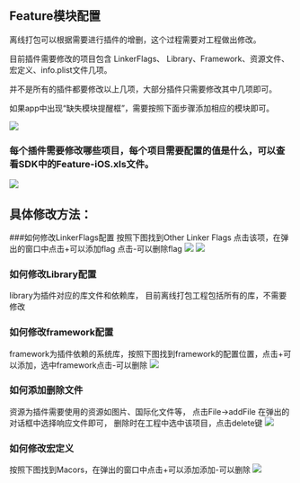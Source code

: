 ## Feature模块配置
离线打包可以根据需要进行插件的增删，这个过程需要对工程做出修改。

目前插件需要修改的项目包含 LinkerFlags、 Library、Framework、资源文件、宏定义、info.plist文件几项。

并不是所有的插件都要修改以上几项，大部分插件只需要修改其中几项即可。

如果app中出现“缺失模块提醒框”，需要按照下面步骤添加相应的模块即可。

![](https://img.cdn.aliyun.dcloud.net.cn/nativedocs/5SDKiOS/common/50289.png)

### 每个插件需要修改哪些项目，每个项目需要配置的值是什么，可以查看SDK中的Feature-iOS.xls文件。
![](https://img.cdn.aliyun.dcloud.net.cn/nativedocs/5SDKiOS/common/50292.png)

## 具体修改方法：
###如何修改LinkerFlags配置
   按照下图找到Other Linker Flags 点击该项，在弹出的窗口中点击+可以添加flag 点击-可以删除flag
   ![](https://img.cdn.aliyun.dcloud.net.cn/nativedocs/5SDKiOS/common/1154.png)
   ![](https://img.cdn.aliyun.dcloud.net.cn/nativedocs/5SDKiOS/common/1218.png)

### 如何修改Library配置
   library为插件对应的库文件和依赖库， 目前离线打包工程包括所有的库，不需要修改

### 如何修改framework配置
 framework为插件依赖的系统库，按照下图找到framework的配置位置，点击+可以添加，选中framework点击-可以删除
 ![](https://img.cdn.aliyun.dcloud.net.cn/nativedocs/5SDKiOS/common/1156s.png)

### 如何添加删除文件
 资源为插件需要使用的资源如图片、国际化文件等， 点击File->addFile 在弹出的对话框中选择响应文件即可，
删除时在工程中选中该项目，点击delete键
![](https://img.cdn.aliyun.dcloud.net.cn/nativedocs/5SDKiOS/common/1155.png)

### 如何修改宏定义
   按照下图找到Macors，在弹出的窗口中点击+可以添加添加-可以删除
![](https://img.cdn.aliyun.dcloud.net.cn/nativedocs/5SDKiOS/common/1156.png)

